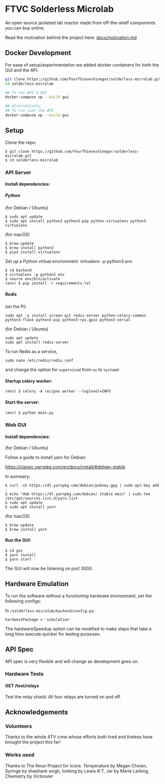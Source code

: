 # FTVC Solderless Microlab

An open source jacketed lab reactor made from off-the-shelf components you can buy online.

Read the motivation behind the project here: [docs/motivation.md](docs/motivation.md)

## Docker Development
For ease of setup/experimentation we added docker containers for both the GUI and the API.

```bash
git clone https://github.com/FourThievesVinegar/solderless-microlab.git
cd solderless-microlab

## To run API & GUI
docker-compose up --build gui

## Alternatively
## To run just the API
docker-compose up --build gui
```

## Setup

Clone the repo:

```text
$ git clone https://github.com/FourThievesVinegar/solderless-microlab.git
$ cd solderless-microlab
```

### API Server

#### Install dependencies:

##### Python

(for Debian / Ubuntu)

```text
$ sudo apt update
$ sudo apt install python3 python3-pip python-virtualenv python3-virtualenv
```

(for macOS)

```text
$ brew update
$ brew install python3
$ pip3 install virtualenv
```

Set up a Python virtual environment:
virtualenv -p python3 env

```text
$ cd backend
$ virtualenv -p python3 env
$ source env/bin/activate
(env) $ pip install -r requirements.txt
```

##### Redis

(on the Pi)

```text
sudo apt -y install screen git redis-server python-celery-common python3-flask python3-pip python3-rpi.gpio python3-serial

```

(for Debian / Ubuntu)

```text
sudo apt update
sudo apt install redis-server
```

To run Redis as a service,

```text
sudo nano /etc/redis/redis.conf
```

and change the option for `supervised` from `no` to `systemd`

#### Startup celery worker:

```text
(env) $ celery -A recipes worker --loglevel=INFO
```

#### Start the server:

```text
(env) $ python main.py
```

### Web GUI

#### Install dependencies:

(for Debian / Ubuntu)

Follow a guide to install yarn for Debian:

https://classic.yarnpkg.com/en/docs/install/#debian-stable

In summary:

```text
$ curl -sS https://dl.yarnpkg.com/debian/pubkey.gpg | sudo apt-key add -
$ echo "deb https://dl.yarnpkg.com/debian/ stable main" | sudo tee /etc/apt/sources.list.d/yarn.list
$ sudo apt update
$ sudo apt install yarn
```

(for macOS)

```text
$ brew update
$ brew install yarn
```

#### Run the GUI:

```text
$ cd gui
$ yarn install
$ yarn start
```

The GUI will now be listening on port 3000.

## Hardware Emulation

To run the software without a functioning hardware environment, set the following configs:

In `/solderless-microlab/backend/config.py`:

```
hardwarePackage = 'simulation'
```

The hardwareSpeedup option can be modified to make steps that take a long time execute quicker for testing purposes.

## API Spec

API spec is very flexible and will change as development goes on.

### Hardware Tests

#### GET /test/relays

Test the relay shield. All four relays are turned on and off.

## Acknowledgements

### Volunteers

Thanks to the whole 4TV crew whose efforts both tired and tireless have brought the project this far!

### Works used

Thanks to The Noun Project for icons: Temperature by Megan Chown, Syringe by shashank singh, looking by Lewis K-T, Jar by Marie Larking, Chemistry by Victoruler
